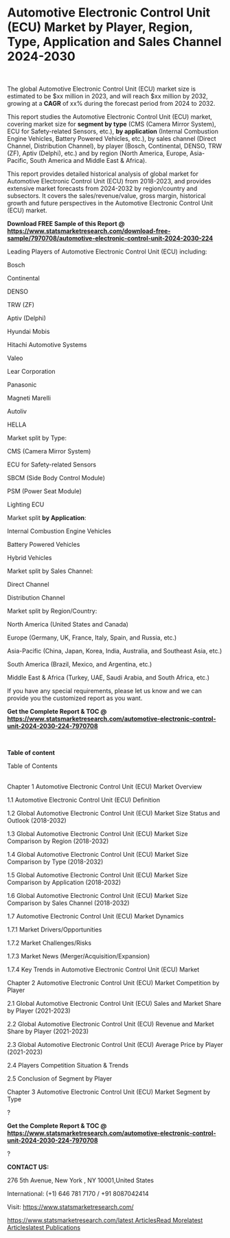 <h1>Automotive Electronic Control Unit (ECU) Market by Player, Region, Type, Application and Sales Channel 2024-2030</h1><br/><p>The global Automotive Electronic Control Unit (ECU) market size is estimated to be $xx million in 2023, and will reach $xx million by 2032, growing at a <strong>CAGR</strong> of xx% during the forecast period from 2024 to 2032.</p>
 
 
 
 <p>This report studies the Automotive Electronic Control Unit (ECU) market, covering market size for <strong>segment by type</strong> (CMS (Camera Mirror System), ECU for Safety-related Sensors, etc.), <strong>by application</strong> (Internal Combustion Engine Vehicles, Battery Powered Vehicles, etc.), by sales channel (Direct Channel, Distribution Channel), by player (Bosch, Continental, DENSO, TRW (ZF), Aptiv (Delphi), etc.) and by region (North America, Europe, Asia-Pacific, South America and Middle East & Africa).</p>
 
 
 
 <p>This report provides detailed historical analysis of global market for Automotive Electronic Control Unit (ECU) from 2018-2023, and provides extensive market forecasts from 2024-2032 by region/country and subsectors. It covers the sales/revenue/value, gross margin, historical growth and future perspectives in the Automotive Electronic Control Unit (ECU) market.</p>
 
 
 
 <p><strong>Download FREE Sample of this Report @ <a href="https://www.statsmarketresearch.com/download-free-sample/7970708/automotive-electronic-control-unit-2024-2030-224">https://www.statsmarketresearch.com/download-free-sample/7970708/automotive-electronic-control-unit-2024-2030-224</a></strong></p>
 
 
 
 <p>Leading Players of Automotive Electronic Control Unit (ECU) including:</p>
 
 
 
 <p>Bosch</p>
 
 
 
 <p>Continental</p>
 
 
 
 <p>DENSO</p>
 
 
 
 <p>TRW (ZF)</p>
 
 
 
 <p>Aptiv (Delphi)</p>
 
 
 
 <p>Hyundai Mobis</p>
 
 
 
 <p>Hitachi Automotive Systems</p>
 
 
 
 <p>Valeo</p>
 
 
 
 <p>Lear Corporation</p>
 
 
 
 <p>Panasonic</p>
 
 
 
 <p>Magneti Marelli</p>
 
 
 
 <p>Autoliv</p>
 
 
 
 <p>HELLA</p>
 
 
 
 <p>Market split by Type:</p>
 
 
 
 <p>CMS (Camera Mirror System)</p>
 
 
 
 <p>ECU for Safety-related Sensors</p>
 
 
 
 <p>SBCM (Side Body Control Module)</p>
 
 
 
 <p>PSM (Power Seat Module)</p>
 
 
 
 <p>Lighting ECU</p>
 
 
 
 <p>Market split <strong>by Application</strong>:</p>
 
 
 
 <p>Internal Combustion Engine Vehicles</p>
 
 
 
 <p>Battery Powered Vehicles</p>
 
 
 
 <p>Hybrid Vehicles</p>
 
 
 
 <p>Market split by Sales Channel:</p>
 
 
 
 <p>Direct Channel</p>
 
 
 
 <p>Distribution Channel</p>
 
 
 
 <p>Market split by Region/Country:</p>
 
 
 
 <p>North America (United States and Canada)</p>
 
 
 
 <p>Europe (Germany, UK, France, Italy, Spain, and Russia, etc.)</p>
 
 
 
 <p>Asia-Pacific (China, Japan, Korea, India, Australia, and Southeast Asia, etc.)</p>
 
 
 
 <p>South America (Brazil, Mexico, and Argentina, etc.)</p>
 
 
 
 <p>Middle East & Africa (Turkey, UAE, Saudi Arabia, and South Africa, etc.)</p>
 
 
 
 <p>If you have any special requirements, please let us know and we can provide you the customized report as you want.</p>
 
 
 
 <div><b>Get the Complete Report & TOC @ <a href="https://www.statsmarketresearch.com/automotive-electronic-control-unit-2024-2030-224-7970708">https://www.statsmarketresearch.com/automotive-electronic-control-unit-2024-2030-224-7970708</a></b></div>
 
 
 
 <p><br />
 
 <b>Table of content</b></p>
 
 
 
 <p>Table of Contents<br />
 
 <br />
 
 Chapter 1 Automotive Electronic Control Unit (ECU) Market Overview<br />
 
 1.1 Automotive Electronic Control Unit (ECU) Definition<br />
 
 1.2 Global Automotive Electronic Control Unit (ECU) Market Size Status and Outlook (2018-2032)<br />
 
 1.3 Global Automotive Electronic Control Unit (ECU) Market Size Comparison by Region (2018-2032)<br />
 
 1.4 Global Automotive Electronic Control Unit (ECU) Market Size Comparison by Type (2018-2032)<br />
 
 1.5 Global Automotive Electronic Control Unit (ECU) Market Size Comparison by Application (2018-2032)<br />
 
 1.6 Global Automotive Electronic Control Unit (ECU) Market Size Comparison by Sales Channel (2018-2032)<br />
 
 1.7 Automotive Electronic Control Unit (ECU) Market Dynamics<br />
 
 1.7.1 Market Drivers/Opportunities<br />
 
 1.7.2 Market Challenges/Risks<br />
 
 1.7.3 Market News (Merger/Acquisition/Expansion)<br />
 
 1.7.4 Key Trends in Automotive Electronic Control Unit (ECU) Market<br />
 
 Chapter 2 Automotive Electronic Control Unit (ECU) Market Competition by Player<br />
 
 2.1 Global Automotive Electronic Control Unit (ECU) Sales and Market Share by Player (2021-2023)<br />
 
 2.2 Global Automotive Electronic Control Unit (ECU) Revenue and Market Share by Player (2021-2023)<br />
 
 2.3 Global Automotive Electronic Control Unit (ECU) Average Price by Player (2021-2023)<br />
 
 2.4 Players Competition Situation & Trends<br />
 
 2.5 Conclusion of Segment by Player<br />
 
 Chapter 3 Automotive Electronic Control Unit (ECU) Market Segment by Type<br />
 
 ? </p>
 
 
 
 <div><b>Get the Complete Report & TOC @ <a href="https://www.statsmarketresearch.com/automotive-electronic-control-unit-2024-2030-224-7970708">https://www.statsmarketresearch.com/automotive-electronic-control-unit-2024-2030-224-7970708</a></b></div>
 
 
 
 <p>? </p>
 
 
 
 <p><b>CONTACT US:</b><br />
 
 276 5th Avenue, New York , NY 10001,United States<br />
 
 International: (+1) 646 781 7170 / +91 8087042414<br />
 
 Visit: <a href="https://www.statsmarketresearch.com/">https://www.statsmarketresearch.com/</a><br />
 
 <a href="https://gyeongbokgung.com">https://www.statsmarketresearch.com/</a><a href="https://hallyeomaritime.com">latest Articles</a><a href="https://jingwansa.com">Read More</a><a href="https://nguoiviet.jp/">latest Articles</a><a href="https://www.intelmarketresearch.com/">latest Publications</a></p>